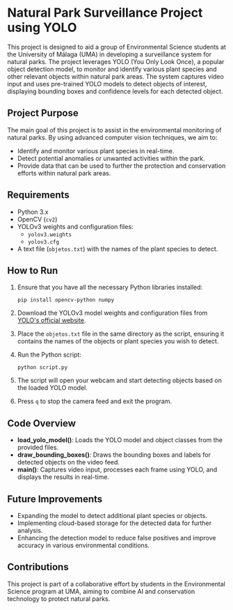 # Natural Park Surveillance Project using YOLO

This project is designed to aid a group of Environmental Science students at the University of Málaga (UMA) in developing a surveillance system for natural parks. The project leverages YOLO (You Only Look Once), a popular object detection model, to monitor and identify various plant species and other relevant objects within natural park areas. The system captures video input and uses pre-trained YOLO models to detect objects of interest, displaying bounding boxes and confidence levels for each detected object.

## Project Purpose

The main goal of this project is to assist in the environmental monitoring of natural parks. By using advanced computer vision techniques, we aim to:

- Identify and monitor various plant species in real-time.
- Detect potential anomalies or unwanted activities within the park.
- Provide data that can be used to further the protection and conservation efforts within natural park areas.

## Requirements

- Python 3.x
- OpenCV (`cv2`)
- YOLOv3 weights and configuration files:
  - `yolov3.weights`
  - `yolov3.cfg`
- A text file (`objetos.txt`) with the names of the plant species to detect.

## How to Run

1. Ensure that you have all the necessary Python libraries installed:
    ```
    pip install opencv-python numpy
    ```

2. Download the YOLOv3 model weights and configuration files from [YOLO's official website](https://pjreddie.com/darknet/yolo/).

3. Place the `objetos.txt` file in the same directory as the script, ensuring it contains the names of the objects or plant species you wish to detect.

4. Run the Python script:
    ```
    python script.py
    ```

5. The script will open your webcam and start detecting objects based on the loaded YOLO model.

6. Press `q` to stop the camera feed and exit the program.

## Code Overview

- **load_yolo_model()**: Loads the YOLO model and object classes from the provided files.
- **draw_bounding_boxes()**: Draws the bounding boxes and labels for detected objects on the video feed.
- **main()**: Captures video input, processes each frame using YOLO, and displays the results in real-time.

## Future Improvements

- Expanding the model to detect additional plant species or objects.
- Implementing cloud-based storage for the detected data for further analysis.
- Enhancing the detection model to reduce false positives and improve accuracy in various environmental conditions.

## Contributions

This project is part of a collaborative effort by students in the Environmental Science program at UMA, aiming to combine AI and conservation technology to protect natural parks.
